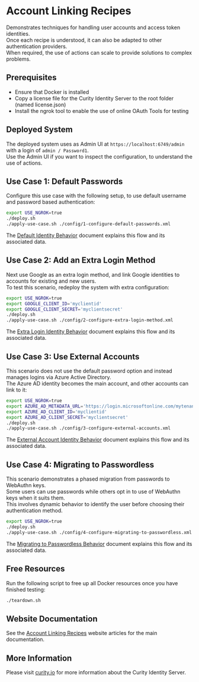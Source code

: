 # Account Linking Recipes

Demonstrates techniques for handling user accounts and access token identities.\
Once each recipe is understood, it can also be adapted to other authentication providers.\
When required, the use of actions can scale to provide solutions to complex problems.

## Prerequisites

- Ensure that Docker is installed
- Copy a license file for the Curity Identity Server to the root folder (named license.json)
- Install the ngrok tool to enable the use of online OAuth Tools for testing

## Deployed System

The deployed system uses as Admin UI at `https://localhost:6749/admin` with a login of `admin / Password1`.\
Use the Admin UI if you want to inspect the configuration, to understand the use of actions.

## Use Case 1: Default Passwords

Configure this use case with the following setup, to use default username and password based authentication:

```bash
export USE_NGROK=true
./deploy.sh
./apply-use-case.sh ./config/1-configure-default-passwords.xml
```

The [Default Identity Behavior](doc/1-default-behavior.md) document explains this flow and its associated data.

## Use Case 2: Add an Extra Login Method

Next use Google as an extra login method, and link Google identities to accounts for existing and new users.\
To test this scenario, redeploy the system with extra configuration:

```bash
export USE_NGROK=true
export GOOGLE_CLIENT_ID='myclientid'
export GOOGLE_CLIENT_SECRET='myclientsecret'
./deploy.sh
./apply-use-case.sh ./config/2-configure-extra-login-method.xml
```

The [Extra Login Identity Behavior](doc/2-extra-login-behavior.md) document explains this flow and its associated data.

## Use Case 3: Use External Accounts

This scenario does not use the default password option and instead manages logins via Azure Active Directory.\
The Azure AD identity becomes the main account, and other accounts can link to it:

```bash
export USE_NGROK=true
export AZURE_AD_METADATA_URL='https://login.microsoftonline.com/mytenantid/v2.0/.well-known/openid-configuration'
export AZURE_AD_CLIENT_ID='myclientid'
export AZURE_AD_CLIENT_SECRET='myclientsecret'
./deploy.sh 
./apply-use-case.sh ./config/3-configure-external-accounts.xml
```

The [External Account Identity Behavior](doc/3-external-account-behavior.md) document explains this flow and its associated data.

## Use Case 4: Migrating to Passwordless

This scenario demonstrates a phased migration from passwords to WebAuthn keys.\
Some users can use passwords while others opt in to use of WebAuthn keys when it suits them.\
This involves dynamic behavior to identify the user before choosing their authentication method.

```bash
export USE_NGROK=true
./deploy.sh
./apply-use-case.sh ./config/4-configure-migrating-to-passwordless.xml
```

The [Migrating to Passwordless Behavior](doc/4-migrating-to-passwordless-behavior.md) document explains this flow and its associated data.

## Free Resources

Run the following script to free up all Docker resources once you have finished testing:

```bash
./teardown.sh
```

## Website Documentation

See the [Account Linking Recipes](https://curity.io/resources/learn/account-linking-recipes) website articles for the main documentation.

## More Information

Please visit [curity.io](https://curity.io/) for more information about the Curity Identity Server.


